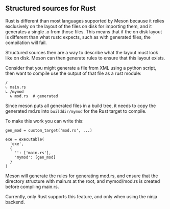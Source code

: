 ## Structured sources for Rust

Rust is different than most languages supported by Meson because it relies
exclusively on the layout of the files on disk for importing them, and it
generates a single .o from those files. This means that if the on disk layout is
different than what rustc expects, such as with generated files, the compilation
will fail.

Structured sources then are a way to describe what the layout must look like on
disk. Meson can then generate rules to ensure that this layout exists.

Consider that you might generate a file from XML using a python script, then
want to compile use the output of that file as a rust module:

```
/
↳ main.rs
↳ /mymod
  ↳ mod.rs  # generated
```

Since meson puts all generated files in a build tree, it needs to copy the
generated md.rs into `builddir/mymod` for the Rust target to compile.

To make this work you can write this:

```meson
gen_mod = custom_target('mod.rs', ...)

exe = executable(
  'exe',
  {
    '': ['main.rs'],
    'mymod': [gen_mod]
  }
)
```

Meson will generate the rules for generating mod.rs, and ensure that the
directory structure with main.rs at the root, and mymod/mod.rs is created before
compiling main.rs.

Currently, only Rust supports this feature, and only when using the ninja backend.
